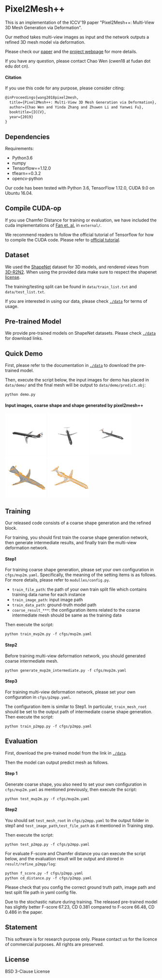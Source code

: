 # Pixel2Mesh++

This is an implementation of the ICCV'19 paper "Pixel2Mesh++: Multi-View 3D Mesh Generation via Deformation".

Our method takes multi-view images as input and the network outputs a refined 3D mesh model via deformation.

Please check our [paper](https://arxiv.org/abs/1908.01491) and the [project webpage](https://walsvid.github.io/Pixel2MeshPlusPlus) for more details.

If you have any question, please contact Chao Wen (cwen18 at fudan dot edu dot cn).

#### Citation

If you use this code for any purpose, please consider citing:

```
@inProceedings{wang2018pixel2mesh,
  title={Pixel2Mesh++: Multi-View 3D Mesh Generation via Deformation},
  author={Chao Wen and Yinda Zhang and Zhuwen Li and Yanwei Fu},
  booktitle={ICCV},
  year={2019}
}
```

## Dependencies

Requirements:

- Python3.6
- numpy
- Tensorflow==1.12.0
- tflearn==0.3.2
- opencv-python

Our code has been tested with Python 3.6, TensorFlow 1.12.0, CUDA 9.0 on Ubuntu 16.04.

## Compile CUDA-op

If you use Chamfer Distance for training or evaluation, we have included the cuda implementations of [Fan et. al.](https://github.com/fanhqme/PointSetGeneration) in `external/`.

We recommend readers to follow the official tutorial of Tensorflow for how to compile the CUDA code. Please refer to [official tutorial](https://www.tensorflow.org/guide/extend/op#gpu_support).


## Dataset

We used the [ShapeNet](https://www.shapenet.org/) dataset for 3D models, and rendered views from [3D-R2N2](https://github.com/chrischoy/3D-R2N2). When using the provided data make sure to respect the shapenet [license](https://shapenet.org/terms).

The training/testing split can be found in `data/train_list.txt` and `data/test_list.txt`.

If you are interested in using our data, please check [`./data`](./data) for terms of usage.

## Pre-trained Model
We provide pre-trained models on ShapeNet datasets. Please check [`./data`](./data) for download links.

## Quick Demo

First, please refer to the documentation in [`./data`](./data) to download the pre-trained model.

Then, execute the script below, the input images for demo has placed in `data/demo/` and the final mesh will be output to `data/demo/predict.obj`:  

```
python demo.py
```

#### Input images, coarse shape and shape generated by pixel2mesh++

![](data/demo/plane1.png) ![](data/demo/plane2.png) ![](data/demo/plane3.png) ![](data/figure/coarse.gif) ![](data/figure/final.gif)

## Training

Our released code consists of a coarse shape generation and the refined block.

For training, you should first train the coarse shape generation network, then generate intermediate results, and finally train the multi-view deformation network.

#### Step1
For training coarse shape generation, please set your own configuration in `cfgs/mvp2m.yaml`. Specifically, the meaning of the setting items is as follows. For more details, please refer to `modulles/config.py`.

- `train_file_path`: the path of your own train split file which contains training data name for each instance
- `train_image_path`: input image path
- `train_data_path`: ground-truth model path
- `coarse_result_***`: the configuration items related to the coarse intermediate mesh should be same as the training data

Then execute the script:
```
python train_mvp2m.py -f cfgs/mvp2m.yaml
```

#### Step2
Before training multi-view deformation network, you should generated coarse intermediate mesh.

```
python generate_mvp2m_intermediate.py -f cfgs/mvp2m.yaml
```

#### Step3
For training multi-view deformation network, please set your own configuration in `cfgs/p2mpp.yaml`.

The configuration item is similar to Step1. In particular, `train_mesh_root` should be set to the output path of intermediate coarse shape generation.
Then execute the script:

```
python train_p2mpp.py -f cfgs/p2mpp.yaml
```

## Evaluation

First, download the pre-trained model from the link in [`./data`](./data). 

Then the model can output predict mesh as follows.

#### Step 1
Generate coarse shape, you also need to set your own configuration in `cfgs/mvp2m.yaml` as mentioned previously, then execute the script:
```
python test_mvp2m.py -f cfgs/mvp2m.yaml
```

#### Step2
You should set `test_mesh_root` in `cfgs/p2mpp.yaml` to the output folder in step1 and `test_image_path`,`test_file_path` as it mentioned in Training step.

Then execute the script:
```
python test_p2mpp.py -f cfgs/p2mpp.yaml
```

For evaluate F-score and Chamfer distance you can execute the script below, and the evaluation result will be output and stored in `result/refine_p2mpp/log`:
```
python f_score.py -f cfgs/p2mpp.yaml
python cd_distance.py -f cfgs/p2mpp.yaml
```

Please check that you config the correct ground truth path, image path and test split file path in yaml config file.

Due to the stochastic nature during training. The released pre-trained model has slightly better F-score 67.23, CD 0.381 compared to F-score 66.48, CD 0.486 in the paper.

## Statement

This software is for research purpose only. 
Please contact us for the licence of commercial purposes. All rights are preserved.

## License

BSD 3-Clause License